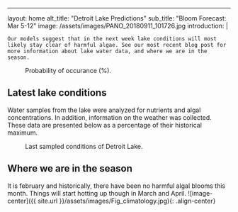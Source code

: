 ---
layout: home
alt_title: "Detroit Lake Predictions"
sub_title: "Bloom Forecast: Mar 5-12"
image: /assets/images/PANO_20180911_101726.jpg
introduction: |

    Our models suggest that in the next week lake conditions will most likely stay clear of harmful algae. See our most recent blog post for more information about lake water data, and where we are in the season.

<figure style="width: 1000px" class="align-center">
  <img src="{{ site.url }}/assets/images/Fig_prediction.jpg" alt="">
  <figcaption>Probability of occurance (%).</figcaption>
</figure>

## Latest lake conditions
Water samples from the lake were analyzed for nutrients and algal concentrations. In addition, information on the weather was collected. These data are presented below as a percentage of their historical maximum. 
<figure style="width: 500px" class="align-center">
  <img src="{{ site.url }}/assets/images/Fig_petal.jpg" alt="">
  <figcaption>Last sampled conditions of Detroit Lake.</figcaption>
</figure>

## Where we are in the season
It is february and historically, there have been no harmful algal blooms this month. Things will     start hotting up though in March and April.
![image-center]({{ site.url }}/assets/images/Fig_climatology.jpg){: .align-center}

